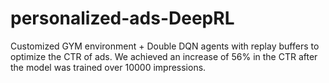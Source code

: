 # personalized-ads-DeepRL
Customized GYM environment + Double DQN agents with replay buffers to optimize the CTR of ads. 
We achieved an increase of 56% in the CTR after the model was trained over 10000 impressions.


